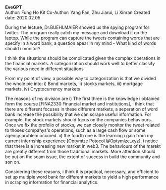 **EveGPT**  
Author: Fung Ho Kit 
Co-Author: Yang	Fan, Zhu	Jiarui, Li	Xinran
Created date: 2020.02.05  


During the lecture,  Dr.BUEHLMAIER showed us the spying program for twitter. The program really catch my message and download it on the laptop. While the program can capture the tweets containing words that are specify in a word bank, a question apear in my mind - What kind of words should i monitor?

I think the situations should be complicated given the complex operations in the financial markets. A categorization should work well to better classify the various need in different situations

From my point of view, a possible way to categorization is that we divided the whole pie into: i) Bond markets, ii) stocks markets, iii) mortgage markets, iv) Cryptocurrency markets

The reasons of my division are i) The first three is the knowledge i obtained form the course [FINA2330 Financial market and institutions], i think that there are different focuses in these different markets, a seperation of word bank increase the possibility that we can scrape useful information. For example, the stock markets should focus on the companies behaviours. Once we fix the profolio of stocks, we can closely monitor the tweet related to thoses companys's operations, such as a large cash flow or some agency problem occured. ii) the fourth one is the learning i gain from my current internship experience [Optymize Potocol @Optymize_xyz]. i notice that there is a increasing new market in web3. The behaviours of the marekt are greatly different from those traditional markets. More attention should be put on the scam issue, the extent of success in build the community and son on. 

Considering these reasons, i think it is practical, necessary, and efficient to set up multiple word bank for different markets to yield a high performance in scraping information for financial analytics. 
